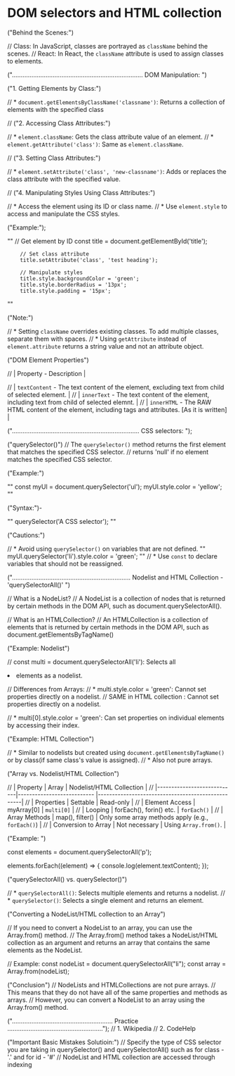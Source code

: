 # DOM selectors and HTML collection

("Behind the Scenes:")

// Class: In JavaScript, classes are portrayed as `className` behind the scenes.
// React: In React, the `className` attribute is used to assign classes to elements.


("..........................................................................              DOM Manipulation:           ")


("1. Getting Elements by Class:")

// * `document.getElementsByClassName('classname')`: Returns a collection of elements with the specified class

// ("2. Accessing Class Attributes:")

// * `element.className`: Gets the class attribute value of an element.
// * `element.getAttribute('class')`: Same as `element.className`.

// ("3. Setting Class Attributes:")

// * `element.setAttribute('class', 'new-classname')`: Adds or replaces the class attribute with the specified value.

// ("4. Manipulating Styles Using Class Attributes:")

// * Access the element using its ID or class name.
// * Use `element.style` to access and manipulate the CSS styles.


("Example:");

""      // Get element by ID
        const title = document.getElementById('title');

        // Set class attribute
        title.setAttribute('class', 'test heading');

        // Manipulate styles
        title.style.backgroundColor = 'green';
        title.style.borderRadius = '13px';
        title.style.padding = '15px';
""

("Note:")

// * Setting `className` overrides existing classes. To add multiple classes, separate them with spaces.
// * Using `getAttribute` instead of `element.attribute` returns a string value and not an attribute object.


("DOM Element Properties")

// | Property       -     Description                                                                                   |

// | `textContent`  -     The text content of the element, excluding text from child of selected element.               |
// | `innerText`    -     The text content of the element, including text from child of selected elemnt.                |
// | `innerHTML`    -     The RAW HTML content of the element, including tags and attributes. [As it is written]        |



("........................................................................            CSS selectors:      ");


("querySelector()")
// The `querySelector()` method returns the first element that matches the specified CSS selector.
// returns 'null' if no element matches the specified CSS selector.

("Example:")

""
        const myUl = document.querySelector('ul');
        myUl.style.color = 'yellow';
""

("Syntax:")-

""
        querySelector('A CSS selector');
""

("Cautions:")

// * Avoid using `querySelector()` on variables that are not defined.
""
        myUl.querySelector('li').style.color = 'green';
""
// * Use `const` to declare variables that should not be reassigned.




("...................................................................           Nodelist and HTML Collection    -       'querySelectorAll()'        ")

// What is a NodeList?
        // A NodeList is a collection of nodes that is returned by certain methods in the DOM API, such as document.querySelectorAll().

// What is an HTMLCollection?
        // An HTMLCollection is a collection of elements that is returned by certain methods in the DOM API, such as document.getElementsByTagName()


("Example: Nodelist")

// const multi = document.querySelectorAll('li'): Selects all <li> elements as a nodelist.

// Differences from Arrays:
//     * multi.style.color = 'green': Cannot set properties directly on a nodelist.
//      SAME in HTML collection : Cannot set properties directly on a nodelist.

//     * multi[0].style.color = 'green': Can set properties on individual elements by accessing their index.

("Example: HTML Collection")

// * Similar to nodelists but created using `document.getElementsByTagName()` or by class(if same class's value is assigned).
// * Also not pure arrays.

("Array vs. Nodelist/HTML Collection")

// | Property                   |     Array                     | Nodelist/HTML Collection                          |
// |----------------------------|---------------------------    |---------------------------------------------------|
// | Properties                 |     Settable                  | Read-only                                         |
// | Element Access             |     myArray[0]                | `multi[0]`                                        |
// | Looping                    |     forEach(), forin() etc.   | `forEach()`                                       |
// | Array Methods              |     map(), filter()           | Only some array methods apply (e.g., `forEach()`) |
// | Conversion to Array        |     Not necessary             | Using `Array.from()`.                             |

("Example: ")

const elements = document.querySelectorAll('p');

elements.forEach((element) => {
  console.log(element.textContent);
});


("querySelectorAll() vs. querySelector()")

// * `querySelectorAll()`: Selects multiple elements and returns a nodelist.
// * `querySelector()`: Selects a single element and returns an element.


("Converting a NodeList/HTML collection to an Array")

// If you need to convert a NodeList to an array, you can use the Array.from() method. 
// The Array.from() method takes a NodeList/HTML collection as an argument and returns an array that contains the same elements as the NodeList.

// Example:
const nodeList = document.querySelectorAll("li");
const array = Array.from(nodeList);

("Conclusion")
// NodeLists and HTMLCollections are not pure arrays. 
// This means that they do not have all of the same properties and methods as arrays. 
// However, you can convert a NodeList to an array using the Array.from() method.


(".........................................................         Practice        ......................................................");
// 1. Wikipedia 
// 2. CodeHelp


("Important Basic Mistakes Solutioin:")
// Specify the type of CSS selector you are taking in querySelector() and querySelectorAll() such as for class - '.' and for id - '#'
// NodeList and HTML collection are accessed through indexing
